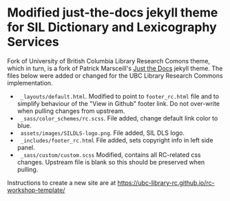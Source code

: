 # Modified just-the-docs jekyll theme for SIL Dictionary and Lexicography Services
Fork of University of British Columbia Library Research Comons theme, which in turn, is a fork of
Patrick Marsceill's [Just the Docs](https://github.com/pmarsceill/just-the-docs) jekyll theme. The files below were added or changed for the UBC Library Research Commons implementation.

- ` _layouts/default.html`. Modified to point to `footer_rc.html` file and to simplify behaviour of the "View in Github" footer link. Do not over-write when pulling changes from upstream. 
- ` _sass/color_schemes/rc.scss`. File added, change default link color to blue.
- ` assets/images/SILDLS-logo.png`. File added, SIL DLS logo.
- ` _includes/footer_rc.html` File added, sets copyright info in left side panel.
- ` _sass/custom/custom.scss` Modified, contains all RC-related css changes. Upstream file is blank so this should be preserved when pulling.

Instructions to create a new site are at <https://ubc-library-rc.github.io/rc-workshop-template/>
